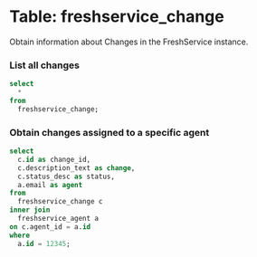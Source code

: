 # Table: freshservice_change

Obtain information about Changes in the FreshService instance.

### List all changes

```sql
select
  *
from
  freshservice_change;
```

### Obtain changes assigned to a specific agent

```sql
select
  c.id as change_id,
  c.description_text as change,
  c.status_desc as status,
  a.email as agent
from
  freshservice_change c
inner join
  freshservice_agent a
on c.agent_id = a.id
where
  a.id = 12345;
```
